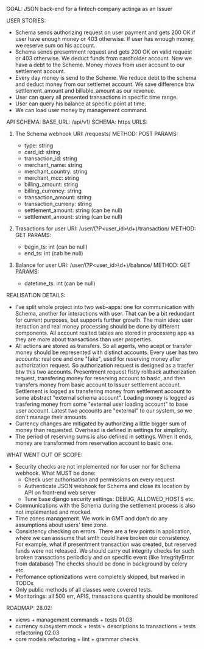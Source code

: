 GOAL: JSON back-end for a fintech company actinga as an Issuer

USER STORIES:
- Schema sends authorizing request on user payment and gets 200 OK if user have enough money or 403 otherwise.
  If user has wnough money, we reserve sum on his account. 
- Schema sends presentment request and gets 200 OK on valid request or 403 otherwise.
  We deduct funds from cardholder account. Now we have a debt to the Scheme. Money moves from user account to our settlement account.
- Every day money is send to the Scheme. We reduce debt to the schema and deduct money from our settlemet account. 
  We save difference btw settlement_amount and billable_amount as our revenue.
- User can query all presented transactions in specific time range.
- User can query his balance at specific point at time.
- We can load user money by management command.

API SCHEMA:
BASE_URL: /api/v1/
SCHEMA: https
URLS:
  1. The Schema webhook
    URI:    /requests/
    METHOD: POST
    PARAMS:
       - type: string
       - card_id: string
       - transaction_id: string
       - merchant_name: string
       - merchant_country: string
       - merchant_mcc: string
       - billing_amount: string
       - billing_currency: string
       - transaction_amount: string
       - transaction_curreny: string
       - settlement_amount: string (can be null)
       - settlement_amount: string (can be null)

  2. Trasactions for user
    URI:    /user/(?P\<user_id\>\d+)/transaction/
    METHOD: GET
    PARAMS:
      - begin_ts: int (can be null)
      - end_ts: int (cab be null)

  3. Balance for user
    URI:    /user/(?P\<user_id\>\d+)/balance/
    METHOD: GET
    PARAMS: 
      - datetime_ts: int (can be null)

REALISATION DETAILS:
- I've split whole project into two web-apps: one for communication with Schema, another for interactions with user. 
  That can be a bit redundant for current purposes, but supports further growth. 
  The main idea: user iteraction and real money processing should be done by different components.
  All account realted tables are stored in processing app as they are more about transactions than user properties.
- All actions are stored as transfers. So all agents, who acept or transfer money should be represented with distinct accounts.
  Every user has two accounts: real one and one "fake", used for reserving money after authorization request. 
  So authorization request is designed as a trasfer btw this two accounts.
  Presentment request fistly rollback authorization request, transfering money for reserving account to basic,
  and then transfers money from basic account to Issuer settlement account.
  Settlement is logged as transfering money from settlement account to some abstract "external schema account".
  Loading money is logged as trasfering money from some "external user loading account" to base user account.
  Latest two accounts are "external" to our system, so we don't manage their amounts.
- Currency changes are mitigated by authorizing a little bigger sum of money than requested. Overhead is defined in settings for simplicity.
- The period of reserving sums is also defined in settings. When it ends, money are transformed from reservation account to basic one.

WHAT WENT OUT OF SCOPE:
- Security checks are not implemented nor for user nor for Schema webhook.
  What MUST be done:
  - Check user authorisation and permissions on every request
  - Authenticate JSON webhook for Schema and close its location by API on front-end web server
  - Tune base django security settings: DEBUG, ALLOWED_HOSTS etc.
- Communications with the Schema during the settlement process is also not implemented and mocked.
- Time zones management. We work in GMT and don't do any assumptions about users' time zone.
- Consistency checking on errors. There are a few points in application, 
  where we can asssume that smth could have broken our consistency.
  For example, what if presentment transaction was created, but reserved funds were not released.
  We should carry out integrity checks for such broken transactions periodicly and on specific event (like IntegrityError from database)
  The checks should be done in background by celery etc.
- Perfomance optionizations were completely skipped, but marked in TODOs
- Only public methods of all classes were covered tests.
- Monitorings: all 500 err, APIS, transactions quantity should be monitored

ROADMAP:
28.02:
- views + management commands + tests
01.03:
- currency subsystem mock + tests + descriptions to transactions + tests refactoring
02.03
- core models refactoring + lint + grammar checks
